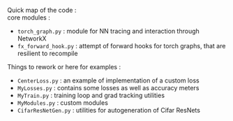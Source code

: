 Quick map of the code :  
core modules :
- `torch_graph.py` : module for NN tracing and interaction through NetworkX
- `fx_forward_hook.py` : attempt of forward hooks for torch graphs, that are resilient to recompile

Things to rework or  here for examples :
- `CenterLoss.py` : an example of implementation of a custom loss
- `MyLosses.py` : contains some losses as well as accuracy meters
- `MyTrain.py` : training loop and grad tracking utilities
- `MyModules.py` : custom modules
- `CifarResNetGen.py` : utilities for autogeneration of Cifar ResNets